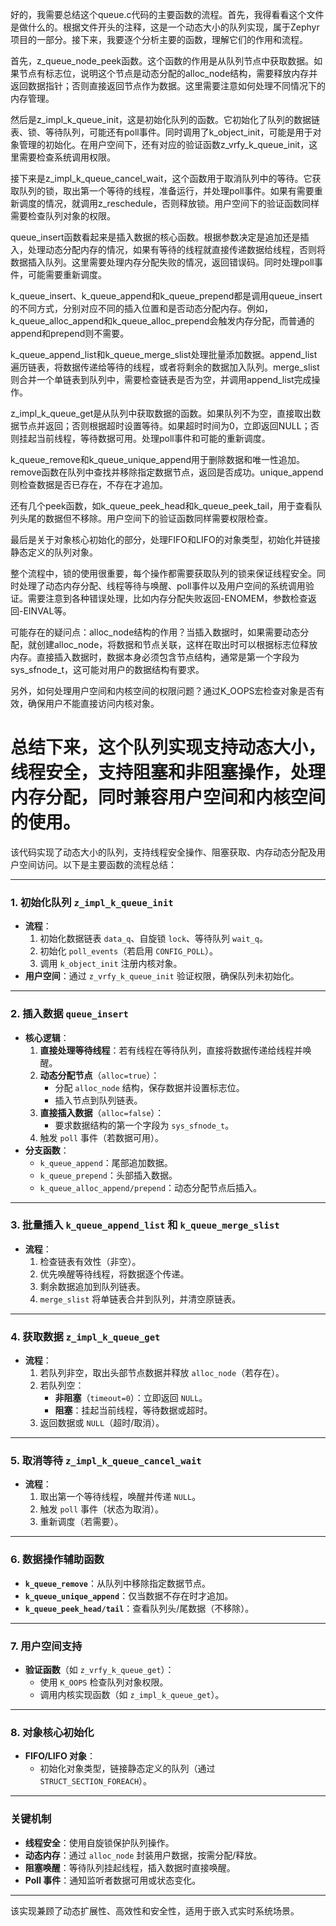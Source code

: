 好的，我需要总结这个queue.c代码的主要函数的流程。首先，我得看看这个文件是做什么的。根据文件开头的注释，这是一个动态大小的队列实现，属于Zephyr项目的一部分。接下来，我要逐个分析主要的函数，理解它们的作用和流程。

首先，z_queue_node_peek函数。这个函数的作用是从队列节点中获取数据。如果节点有标志位，说明这个节点是动态分配的alloc_node结构，需要释放内存并返回数据指针；否则直接返回节点作为数据。这里需要注意如何处理不同情况下的内存管理。

然后是z_impl_k_queue_init，这是初始化队列的函数。它初始化了队列的数据链表、锁、等待队列，可能还有poll事件。同时调用了k_object_init，可能是用于对象管理的初始化。在用户空间下，还有对应的验证函数z_vrfy_k_queue_init，这里需要检查系统调用权限。

接下来是z_impl_k_queue_cancel_wait，这个函数用于取消队列中的等待。它获取队列的锁，取出第一个等待的线程，准备运行，并处理poll事件。如果有需要重新调度的情况，就调用z_reschedule，否则释放锁。用户空间下的验证函数同样需要检查队列对象的权限。

queue_insert函数看起来是插入数据的核心函数。根据参数决定是追加还是插入，处理动态分配内存的情况，如果有等待的线程就直接传递数据给线程，否则将数据插入队列。这里需要处理内存分配失败的情况，返回错误码。同时处理poll事件，可能需要重新调度。

k_queue_insert、k_queue_append和k_queue_prepend都是调用queue_insert的不同方式，分别对应不同的插入位置和是否动态分配内存。例如，k_queue_alloc_append和k_queue_alloc_prepend会触发内存分配，而普通的append和prepend则不需要。

k_queue_append_list和k_queue_merge_slist处理批量添加数据。append_list遍历链表，将数据传递给等待的线程，或者将剩余的数据加入队列。merge_slist则合并一个单链表到队列中，需要检查链表是否为空，并调用append_list完成操作。

z_impl_k_queue_get是从队列中获取数据的函数。如果队列不为空，直接取出数据节点并返回；否则根据超时设置等待。如果超时时间为0，立即返回NULL；否则挂起当前线程，等待数据可用。处理poll事件和可能的重新调度。

k_queue_remove和k_queue_unique_append用于删除数据和唯一性追加。remove函数在队列中查找并移除指定数据节点，返回是否成功。unique_append则检查数据是否已存在，不存在才追加。

还有几个peek函数，如k_queue_peek_head和k_queue_peek_tail，用于查看队列头尾的数据但不移除。用户空间下的验证函数同样需要权限检查。

最后是关于对象核心初始化的部分，处理FIFO和LIFO的对象类型，初始化并链接静态定义的队列对象。

整个流程中，锁的使用很重要，每个操作都需要获取队列的锁来保证线程安全。同时处理了动态内存分配、线程等待与唤醒、poll事件以及用户空间的系统调用验证。需要注意到各种错误处理，比如内存分配失败返回-ENOMEM，参数检查返回-EINVAL等。

可能存在的疑问点：alloc_node结构的作用？当插入数据时，如果需要动态分配，就创建alloc_node，将数据和节点关联，这样在取出时可以根据标志位释放内存。直接插入数据时，数据本身必须包含节点结构，通常是第一个字段为sys_sfnode_t，这可能对用户的数据结构有要求。

另外，如何处理用户空间和内核空间的权限问题？通过K_OOPS宏检查对象是否有效，确保用户不能直接访问内核对象。

总结下来，这个队列实现支持动态大小，线程安全，支持阻塞和非阻塞操作，处理内存分配，同时兼容用户空间和内核空间的使用。
================================================
该代码实现了动态大小的队列，支持线程安全操作、阻塞获取、内存动态分配及用户空间访问。以下是主要函数的流程总结：

---

### **1. 初始化队列 `z_impl_k_queue_init`**
- **流程**：
  1. 初始化数据链表 `data_q`、自旋锁 `lock`、等待队列 `wait_q`。
  2. 初始化 `poll_events`（若启用 `CONFIG_POLL`）。
  3. 调用 `k_object_init` 注册内核对象。
- **用户空间**：通过 `z_vrfy_k_queue_init` 验证权限，确保队列未初始化。

---

### **2. 插入数据 `queue_insert`**
- **核心逻辑**：
  1. **直接处理等待线程**：若有线程在等待队列，直接将数据传递给线程并唤醒。
  2. **动态分配节点**（`alloc=true`）：
     - 分配 `alloc_node` 结构，保存数据并设置标志位。
     - 插入节点到队列链表。
  3. **直接插入数据**（`alloc=false`）：
     - 要求数据结构的第一个字段为 `sys_sfnode_t`。
  4. 触发 `poll` 事件（若数据可用）。
- **分支函数**：
  - `k_queue_append`：尾部追加数据。
  - `k_queue_prepend`：头部插入数据。
  - `k_queue_alloc_append/prepend`：动态分配节点后插入。

---

### **3. 批量插入 `k_queue_append_list` 和 `k_queue_merge_slist`**
- **流程**：
  1. 检查链表有效性（非空）。
  2. 优先唤醒等待线程，将数据逐个传递。
  3. 剩余数据追加到队列链表。
  4. `merge_slist` 将单链表合并到队列，并清空原链表。

---

### **4. 获取数据 `z_impl_k_queue_get`**
- **流程**：
  1. 若队列非空，取出头部节点数据并释放 `alloc_node`（若存在）。
  2. 若队列空：
     - **非阻塞**（`timeout=0`）：立即返回 `NULL`。
     - **阻塞**：挂起当前线程，等待数据或超时。
  3. 返回数据或 `NULL`（超时/取消）。

---

### **5. 取消等待 `z_impl_k_queue_cancel_wait`**
- **流程**：
  1. 取出第一个等待线程，唤醒并传递 `NULL`。
  2. 触发 `poll` 事件（状态为取消）。
  3. 重新调度（若需要）。

---

### **6. 数据操作辅助函数**
- **`k_queue_remove`**：从队列中移除指定数据节点。
- **`k_queue_unique_append`**：仅当数据不存在时才追加。
- **`k_queue_peek_head/tail`**：查看队列头/尾数据（不移除）。

---

### **7. 用户空间支持**
- **验证函数**（如 `z_vrfy_k_queue_get`）：
  - 使用 `K_OOPS` 检查队列对象权限。
  - 调用内核实现函数（如 `z_impl_k_queue_get`）。

---

### **8. 对象核心初始化**
- **FIFO/LIFO 对象**：
  - 初始化对象类型，链接静态定义的队列（通过 `STRUCT_SECTION_FOREACH`）。

---

### **关键机制**
- **线程安全**：使用自旋锁保护队列操作。
- **动态内存**：通过 `alloc_node` 封装用户数据，按需分配/释放。
- **阻塞唤醒**：等待队列挂起线程，插入数据时直接唤醒。
- **Poll 事件**：通知监听者数据可用或状态变化。

---

该实现兼顾了动态扩展性、高效性和安全性，适用于嵌入式实时系统场景。